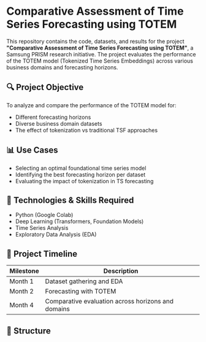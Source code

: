 # Comparative Assessment of Time Series Forecasting using TOTEM

This repository contains the code, datasets, and results for the project **"Comparative Assessment of Time Series Forecasting using TOTEM"**, a Samsung PRISM research initiative. The project evaluates the performance of the TOTEM model (Tokenized Time Series Embeddings) across various business domains and forecasting horizons.

## 🔍 Project Objective

To analyze and compare the performance of the TOTEM model for:
- Different forecasting horizons
- Diverse business domain datasets
- The effect of tokenization vs traditional TSF approaches

## 📊 Use Cases
- Selecting an optimal foundational time series model
- Identifying the best forecasting horizon per dataset
- Evaluating the impact of tokenization in TS forecasting

## 🧠 Technologies & Skills Required
- Python (Google Colab)
- Deep Learning (Transformers, Foundation Models)
- Time Series Analysis
- Exploratory Data Analysis (EDA)

## 📅 Project Timeline
| Milestone | Description |
|----------|-------------|
| Month 1 | Dataset gathering and EDA |
| Month 2 | Forecasting with TOTEM |
| Month 4 | Comparative evaluation across horizons and domains |

## 📁 Structure

